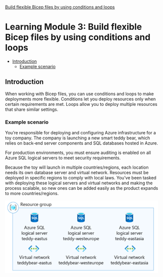 [Build flexible Bicep files by using conditions and loops](https://learn.microsoft.com/en-us/training/modules/build-flexible-bicep-files-conditions-loops/)

<!-- omit in toc -->
# Learning Module 3: Build flexible Bicep files by using conditions and loops
- [Introduction](#introduction)
  - [Example scenario](#example-scenario)


## Introduction

When working with Bicep files, you can use conditions and loops to make deployments more flexible. Conditions let you deploy resources only when certain requirements are met. Loops allow you to deploy multiple resources that share similar settings.

### Example scenario

You’re responsible for deploying and configuring Azure infrastructure for a toy company. The company is launching a new smart teddy bear, which relies on back-end server components and SQL databases hosted in Azure.

For production environments, you must ensure auditing is enabled on all Azure SQL logical servers to meet security requirements.

Because the toy will launch in multiple countries/regions, each location needs its own database server and virtual network. Resources must be deployed in specific regions to comply with local laws. You’ve been tasked with deploying these logical servers and virtual networks and making the process scalable, so new ones can be added easily as the product expands to more countries/regions.

<img src='images/2025-08-24-05-34-55.png' width=500> 
